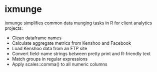 # ixmunge

ixmunge simplifies common data munging tasks in R for client analytics projects:
* Clean dataframe names
* Calculate aggregate metrics from Kenshoo and Facebook
* Load Kenshoo data from an FTP site
* Convert field-name strings between pretty print and R-friendly text
* Match groups in regular expressions
* Apply scales::comma() to all numeric columns